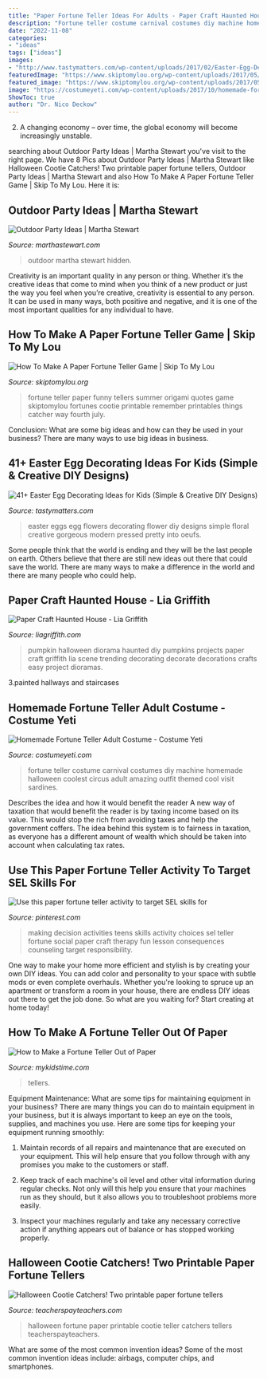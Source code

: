 ```yaml
---
title: "Paper Fortune Teller Ideas For Adults - Paper Craft Haunted House"
description: "Fortune teller costume carnival costumes diy machine homemade halloween coolest circus adult amazing outfit themed cool visit sardines"
date: "2022-11-08"
categories:
- "ideas"
tags: ["ideas"]
images:
- "http://www.tastymatters.com/wp-content/uploads/2017/02/Easter-Egg-Decorating-Ideas-For-Kids-1.jpg"
featuredImage: "https://www.skiptomylou.org/wp-content/uploads/2017/05/isly-fortune-teller-3.jpeg"
featured_image: "https://www.skiptomylou.org/wp-content/uploads/2017/05/isly-fortune-teller-3.jpeg"
image: "https://costumeyeti.com/wp-content/uploads/2017/10/homemade-fortune-teller-costume.jpg"
ShowToc: true
author: "Dr. Nico Deckow"
---
```



2. A changing economy – over time, the global economy will become increasingly unstable.

	

		
searching about Outdoor Party Ideas | Martha Stewart you've visit to the right page. We have 8 Pics about Outdoor Party Ideas | Martha Stewart like Halloween Cootie Catchers! Two printable paper fortune tellers, Outdoor Party Ideas | Martha Stewart and also How To Make A Paper Fortune Teller Game | Skip To My Lou. Here it is:
		
    
## Outdoor Party Ideas | Martha Stewart

<img loading=lazy src="http://assets.marthastewart.com/styles/wmax-520-highdpi/d21/mla103508_0808_hidden/mla103508_0808_hidden_xl.jpg?itok=mzr7Ka5N" onerror="this.onerror=null;this.src='https://tse1.mm.bing.net/th?id=OIP._N6cVBqXEEM57X2GXGKs0wDwEs&amp;pid=15.1';" alt="Outdoor Party Ideas | Martha Stewart">

_Source: marthastewart.com_

>outdoor martha stewart hidden. 

	

Creativity is an important quality in any person or thing. Whether it’s the creative ideas that come to mind when you think of a new product or just the way you feel when you’re creative, creativity is essential to any person. It can be used in many ways, both positive and negative, and it is one of the most important qualities for any individual to have.

    
## How To Make A Paper Fortune Teller Game | Skip To My Lou

<img loading=lazy src="https://www.skiptomylou.org/wp-content/uploads/2017/05/isly-fortune-teller-3.jpeg" onerror="this.onerror=null;this.src='https://tse2.mm.bing.net/th?id=OIP.FMAetl2F8UyWY5ZMxM8dtwHaHa&amp;pid=15.1';" alt="How To Make A Paper Fortune Teller Game | Skip To My Lou">

_Source: skiptomylou.org_

>fortune teller paper funny tellers summer origami quotes game skiptomylou fortunes cootie printable remember printables things catcher way fourth july. 

	

Conclusion: What are some big ideas and how can they be used in your business?
There are many ways to use big ideas in business.

    
## 41+ Easter Egg Decorating Ideas For Kids (Simple &amp; Creative DIY Designs)

<img loading=lazy src="http://www.tastymatters.com/wp-content/uploads/2017/02/Easter-Egg-Decorating-Ideas-For-Kids-1.jpg" onerror="this.onerror=null;this.src='https://tse2.mm.bing.net/th?id=OIP.642i23Y2jSLauo6AofyE3QHaLH&amp;pid=15.1';" alt="41+ Easter Egg Decorating Ideas for Kids (Simple &amp; Creative DIY Designs)">

_Source: tastymatters.com_

>easter eggs egg flowers decorating flower diy designs simple floral creative gorgeous modern pressed pretty into oeufs. 

	

Some people think that the world is ending and they will be the last people on earth. Others believe that there are still new ideas out there that could save the world. There are many ways to make a difference in the world and there are many people who could help.

    
## Paper Craft Haunted House - Lia Griffith

<img loading=lazy src="https://s3-us-west-2.amazonaws.com/lia-griffith-media/wp-content/uploads/2015/09/Pumpkin_DioramaTN1.jpg" onerror="this.onerror=null;this.src='https://tse4.mm.bing.net/th?id=OIP._8Y6XxElfsBm9c021A2uWwHaHa&amp;pid=15.1';" alt="Paper Craft Haunted House - Lia Griffith">

_Source: liagriffith.com_

>pumpkin halloween diorama haunted diy pumpkins projects paper craft griffith lia scene trending decorating decorate decorations crafts easy project dioramas. 

	

3.painted hallways and staircases

    
## Homemade Fortune Teller Adult Costume - Costume Yeti

<img loading=lazy src="https://costumeyeti.com/wp-content/uploads/2017/10/homemade-fortune-teller-costume.jpg" onerror="this.onerror=null;this.src='https://tse1.mm.bing.net/th?id=OIP.JiEhnvRtDjCTJ3sa89nvVAHaNL&amp;pid=15.1';" alt="Homemade Fortune Teller Adult Costume - Costume Yeti">

_Source: costumeyeti.com_

>fortune teller costume carnival costumes diy machine homemade halloween coolest circus adult amazing outfit themed cool visit sardines. 

	

Describes the idea and how it would benefit the reader
A new way of taxation that would benefit the reader is by taxing income based on its value. This would stop the rich from avoiding taxes and help the government coffers. The idea behind this system is to fairness in taxation, as everyone has a different amount of wealth which should be taken into account when calculating tax rates.

    
## Use This Paper Fortune Teller Activity To Target SEL Skills For

<img loading=lazy src="https://i.pinimg.com/736x/85/01/67/850167ed52219448e723f91e5ab69249.jpg" onerror="this.onerror=null;this.src='https://tse1.mm.bing.net/th?id=OIP.Jax3v5VTdYdYK8o4pshLigHaM1&amp;pid=15.1';" alt="Use this paper fortune teller activity to target SEL skills for">

_Source: pinterest.com_

>making decision activities teens skills activity choices sel teller fortune social paper craft therapy fun lesson consequences counseling target responsibility. 

	

One way to make your home more efficient and stylish is by creating your own DIY ideas. You can add color and personality to your space with subtle mods or even complete overhauls. Whether you're looking to spruce up an apartment or transform a room in your house, there are endless DIY ideas out there to get the job done. So what are you waiting for? Start creating at home today!

    
## How To Make A Fortune Teller Out Of Paper

<img loading=lazy src="https://www.mykidstime.com/wp-content/uploads/2015/04/How-to-Make-a-Fortune-Teller-Out-of-Paper-683x1024.jpg" onerror="this.onerror=null;this.src='https://tse4.mm.bing.net/th?id=OIP.dUt_gNHtMmqW8_FRDtFATwHaLG&amp;pid=15.1';" alt="How to Make a Fortune Teller Out of Paper">

_Source: mykidstime.com_

>tellers. 

	

Equipment Maintenance: What are some tips for maintaining equipment in your business?
There are many things you can do to maintain equipment in your business, but it is always important to keep an eye on the tools, supplies, and machines you use. Here are some tips for keeping your equipment running smoothly:
1. Maintain records of all repairs and maintenance that are executed on your equipment. This will help ensure that you follow through with any promises you make to the customers or staff.

2. Keep track of each machine's oil level and other vital information during regular checks. Not only will this help you ensure that your machines run as they should, but it also allows you to troubleshoot problems more easily.

3. Inspect your machines regularly and take any necessary corrective action if anything appears out of balance or has stopped working properly.

    
## Halloween Cootie Catchers! Two Printable Paper Fortune Tellers

<img loading=lazy src="https://ecdn.teacherspayteachers.com/thumbitem/Halloween-Cootie-Catchers-Two-printable-paper-fortune-tellers-045195500-1382390453-1453433388/original-937960-1.jpg" onerror="this.onerror=null;this.src='https://tse1.mm.bing.net/th?id=OIP.wWL4ARBfVg92blqMSiLSCwAAAA&amp;pid=15.1';" alt="Halloween Cootie Catchers! Two printable paper fortune tellers">

_Source: teacherspayteachers.com_

>halloween fortune paper printable cootie teller catchers tellers teacherspayteachers. 

	

What are some of the most common invention ideas?
Some of the most common invention ideas include: airbags, computer chips, and smartphones.


